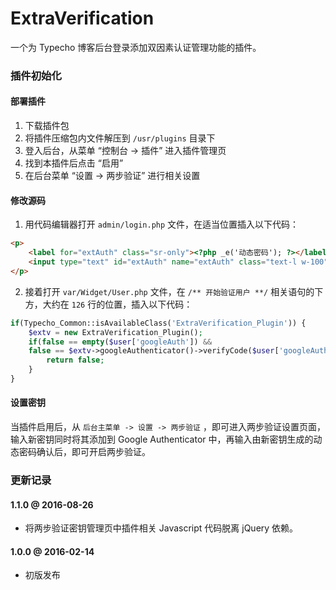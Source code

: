 # ExtraVerification

一个为 Typecho 博客后台登录添加双因素认证管理功能的插件。

### 插件初始化

#### 部署插件

1. 下载插件包
2. 将插件压缩包内文件解压到 `/usr/plugins` 目录下
3. 登入后台，从菜单 “控制台 -> 插件” 进入插件管理页
4. 找到本插件后点击 “启用”
5. 在后台菜单 “设置 -> 两步验证” 进行相关设置

#### 修改源码

1. 用代码编辑器打开 `admin/login.php` 文件，在适当位置插入以下代码：

```html
<p>
    <label for="extAuth" class="sr-only"><?php _e('动态密码'); ?></label>
    <input type="text" id="extAuth" name="extAuth" class="text-l w-100" placeholder="<?php _e('动态密码'); ?>" />
</p>
```

2. 接着打开 `var/Widget/User.php` 文件，在 `/** 开始验证用户 **/` 相关语句的下方，大约在 `126` 行的位置，插入以下代码：

```php
if(Typecho_Common::isAvailableClass('ExtraVerification_Plugin')) {
    $extv = new ExtraVerification_Plugin();
    if(false == empty($user['googleAuth']) && 
    false == $extv->googleAuthenticator()->verifyCode($user['googleAuth'], $this->request->extAuth, 1)){
        return false;
    }
}
```

#### 设置密钥

当插件启用后，从 `后台主菜单 -> 设置 -> 两步验证` ，即可进入两步验证设置页面，输入新密钥同时将其添加到 Google Authenticator 中，再输入由新密钥生成的动态密码确认后，即可开启两步验证。

### 更新记录

#### 1.1.0 @ 2016-08-26
- 将两步验证密钥管理页中插件相关 Javascript 代码脱离 jQuery 依赖。

#### 1.0.0 @ 2016-02-14
- 初版发布